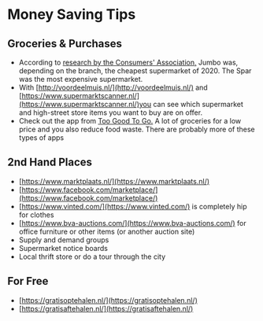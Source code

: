 # Money Saving Tips

## Groceries & Purchases

* According to [research by the Consumers' Association,](https://www.consumentenbond.nl/test/voeding-gezondheid/goedkoopste-supermarkt#no2) Jumbo was, depending on the branch, the cheapest supermarket of 2020. The Spar was the most expensive supermarket.
* With [http://voordeelmuis.nl/](http://voordeelmuis.nl/) and [https://www.supermarktscanner.nl/](https://www.supermarktscanner.nl/)you can see which supermarket and high-street store items you want to buy are on offer.
* &#x20;Check out the app from [Too Good To Go.](https://toogoodtogo.org/) A lot of groceries for a low price and you also reduce food waste. There are probably more of these types of apps

## 2nd Hand Places

* [https://www.marktplaats.nl/](https://www.marktplaats.nl/)
* [https://www.facebook.com/marketplace/](https://www.facebook.com/marketplace/)
* [https://www.vinted.com/](https://www.vinted.com/) is completely hip for clothes
* [https://www.bva-auctions.com/](https://www.bva-auctions.com/) for office furniture or other items (or another auction site)
* Supply and demand groups
* Supermarket notice boards&#x20;
* Local thrift store or do a tour through the city

## For Free

* [https://gratisoptehalen.nl/](https://gratisoptehalen.nl/)
* [https://gratisaftehalen.nl/](https://gratisaftehalen.nl/)


